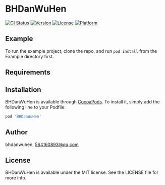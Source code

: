 # BHDanWuHen

[![CI Status](https://img.shields.io/travis/bhdanwuhen/BHDanWuHen.svg?style=flat)](https://travis-ci.org/bhdanwuhen/BHDanWuHen)
[![Version](https://img.shields.io/cocoapods/v/BHDanWuHen.svg?style=flat)](https://cocoapods.org/pods/BHDanWuHen)
[![License](https://img.shields.io/cocoapods/l/BHDanWuHen.svg?style=flat)](https://cocoapods.org/pods/BHDanWuHen)
[![Platform](https://img.shields.io/cocoapods/p/BHDanWuHen.svg?style=flat)](https://cocoapods.org/pods/BHDanWuHen)

## Example

To run the example project, clone the repo, and run `pod install` from the Example directory first.

## Requirements

## Installation

BHDanWuHen is available through [CocoaPods](https://cocoapods.org). To install
it, simply add the following line to your Podfile:

```ruby
pod 'BHDanWuHen'
```

## Author

bhdanwuhen, 564160893@qq.com

## License

BHDanWuHen is available under the MIT license. See the LICENSE file for more info.

